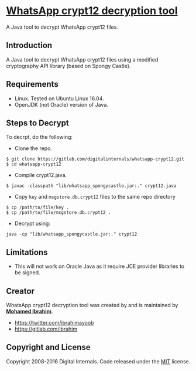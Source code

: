 # [WhatsApp crypt12 decryption tool](http://www.digitalinternals.com/security/decrypt-whatsapp-crypt12-database-messages/559/)

A Java tool to decrypt WhatsApp crypt12 files.

## Introduction

A Java tool to decrypt WhatsApp crypt12 files using a modified cryptography API library (based on Spongy Castle). 
 
## Requirements

* Linux. Tested on Ubuntu Linux 16.04.
* OpenJDK (not Oracle) version of Java. 

## Steps to Decrypt

To decrpt, do the following:
* Clone the repo.
```
$ git clone https://gitlab.com/digitalinternals/whatsapp-crypt12.git
$ cd whatsapp-crypt12
```
* Compile crypt12.java. 
```
$ javac -classpath "lib/whatsapp_spongycastle.jar:." crypt12.java
```
* Copy `key` and `msgstore.db.crypt12` files to the same repo directory
```
$ cp /path/to/file/key .
$ cp /path/to/file/msgstore.db.crypt12 .
```
* Decrypt using: 
```
java -cp "lib/whatsapp_spongycastle.jar:." crypt12
```

## Limitations

* This will not work on Oracle Java as it require JCE provider libraries to be signed.

## Creator

WhatsApp crypt12 decryption tool was created by and is maintained by **[Mohamed Ibrahim](http://www.digitalinternals.com/)**.

* https://twitter.com/ibrahimayoob
* https://gitlab.com/ibrahim

## Copyright and License

Copyright 2008-2016 Digital Internals. Code released under the [MIT](https://gitlab.com/digitalinternals/whatsapp-crypt12/blob/master/LICENSE) license.

